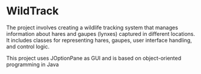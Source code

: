 # WildTrack
The project involves creating a wildlife tracking system that manages information about hares and gaupes (lynxes) captured in different locations. It includes classes for representing hares, gaupes, user interface handling, and control logic.

This project uses JOptionPane as GUI and is based on object-oriented programming in Java
